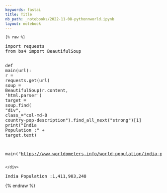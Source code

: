 ```yaml
---
keywords: fastai
title: Title
nb_path: _notebooks/2022-11-08-pythonnworld.ipynb
layout: notebook
---
```


<!--
#################################################
### THIS FILE WAS AUTOGENERATED! DO NOT EDIT! ###
#################################################
# file to edit: _notebooks/2022-11-08-pythonnworld.ipynb
-->

<div class="container" id="notebook-container">
        
    {% raw %}
    
<div class="cell border-box-sizing code_cell rendered">
<div class="input">

<div class="inner_cell">
    <div class="input_area">
<div class=" highlight hl-ipython3"><pre><span></span><span class="kn">import</span> <span class="nn">requests</span>
<span class="kn">from</span> <span class="nn">bs4</span> <span class="kn">import</span> <span class="n">BeautifulSoup</span>


<span class="k">def</span> <span class="nf">main</span><span class="p">(</span><span class="n">url</span><span class="p">):</span>
    <span class="n">r</span> <span class="o">=</span> <span class="n">requests</span><span class="o">.</span><span class="n">get</span><span class="p">(</span><span class="n">url</span><span class="p">)</span>
    <span class="n">soup</span> <span class="o">=</span> <span class="n">BeautifulSoup</span><span class="p">(</span><span class="n">r</span><span class="o">.</span><span class="n">content</span><span class="p">,</span> <span class="s1">&#39;html.parser&#39;</span><span class="p">)</span>
    <span class="n">target</span> <span class="o">=</span> <span class="n">soup</span><span class="o">.</span><span class="n">find</span><span class="p">(</span>
        <span class="s2">&quot;div&quot;</span><span class="p">,</span> <span class="n">class_</span><span class="o">=</span><span class="s2">&quot;col-md-8 country-pop-description&quot;</span><span class="p">)</span><span class="o">.</span><span class="n">find_all_next</span><span class="p">(</span><span class="s2">&quot;strong&quot;</span><span class="p">)[</span><span class="mi">1</span><span class="p">]</span>
    <span class="nb">print</span><span class="p">(</span><span class="s2">&quot;India Population :&quot;</span> <span class="o">+</span> <span class="n">target</span><span class="o">.</span><span class="n">text</span><span class="p">)</span>


<span class="n">main</span><span class="p">(</span><span class="s2">&quot;https://www.worldometers.info/world-population/india-population/&quot;</span><span class="p">)</span>
</pre></div>

    </div>
</div>
</div>

<div class="output_wrapper">
<div class="output">

<div class="output_area">

<div class="output_subarea output_stream output_stdout output_text">
<pre>India Population :1,411,903,248
</pre>
</div>
</div>

</div>
</div>

</div>
    {% endraw %}

</div>
 

